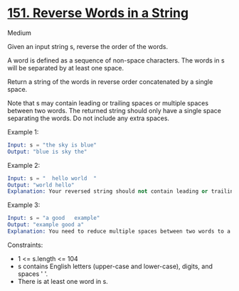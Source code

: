 # [151. Reverse Words in a String](https://leetcode.com/problems/reverse-words-in-a-string/)

Medium

Given an input string s, reverse the order of the words.

A word is defined as a sequence of non-space characters. The words in s will be separated by at least one space.

Return a string of the words in reverse order concatenated by a single space.

Note that s may contain leading or trailing spaces or multiple spaces between two words. The returned string should only have a single space separating the words. Do not include any extra spaces.

Example 1:

```s
Input: s = "the sky is blue"
Output: "blue is sky the"
```

Example 2:

```s
Input: s = "  hello world  "
Output: "world hello"
Explanation: Your reversed string should not contain leading or trailing spaces.
```

Example 3:

```s
Input: s = "a good   example"
Output: "example good a"
Explanation: You need to reduce multiple spaces between two words to a single space in the reversed string.
```

Constraints:

- 1 <= s.length <= 104
- s contains English letters (upper-case and lower-case), digits, and spaces ' '.
- There is at least one word in s.
